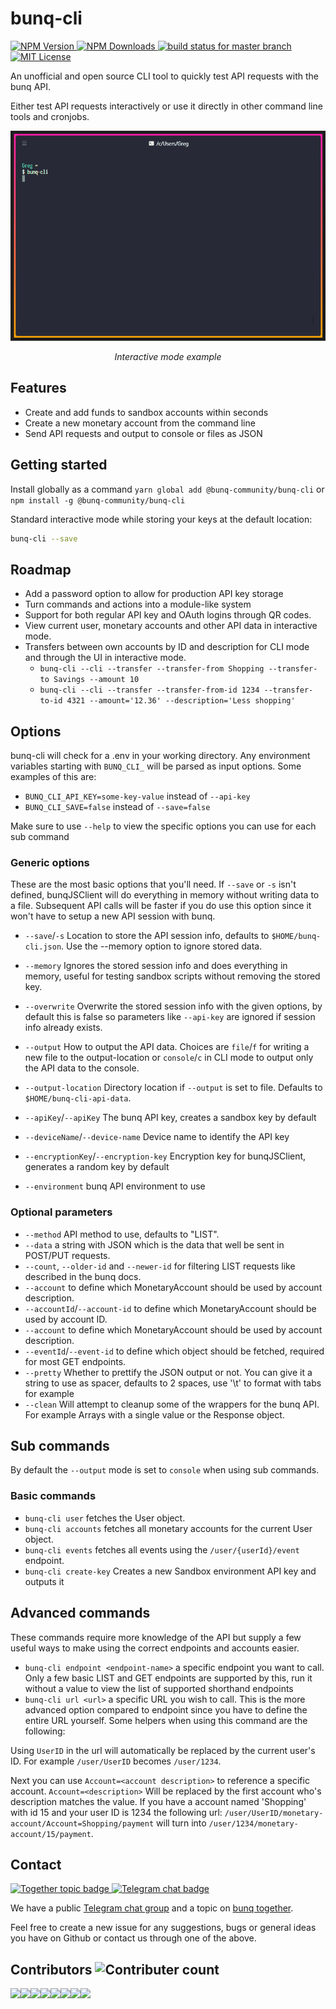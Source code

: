 # bunq-cli

[![NPM  Version](https://img.shields.io/npm/v/@bunq-community/bunq-cli.svg) ](https://github.com/@bunq-community/bunq-cli)
[![NPM Downloads](https://img.shields.io/npm/dt/@bunq-community/bunq-cli.svg) ](https://www.npmjs.com/package/@bunq-community/bunq-cli)
[![build status for master branch](https://api.travis-ci.org/bunqCommunity/bunq-cli.svg?branch=master) ](https://travis-ci.org/bunqCommunity/bunq-cli)
[![MIT License](https://img.shields.io/npm/l/@bunq-community/bunq-cli.svg)](https://github.com/bunqCommunity/bunq-cli/blob/master/LICENSE)

<!--[![codecov](https://codecov.io/gh/bunqCommunity/bunq-cli/branch/master/graph/badge.svg) ](https://codecov.io/gh/bunqCommunity/bunq-cli)-->

An unofficial and open source CLI tool to quickly test API requests with the bunq API.

Either test API requests interactively or use it directly in other command line tools and cronjobs.

<p align="center">
    <img src="./assets/bunq-cli-3.gif" alt="Example usage gif" />
</p>
<p align="center"><i>Interactive mode example</i></p>

## Features

-   Create and add funds to sandbox accounts within seconds
-   Create a new monetary account from the command line
-   Send API requests and output to console or files as JSON

## Getting started

Install globally as a command `yarn global add @bunq-community/bunq-cli` or `npm install -g @bunq-community/bunq-cli`

Standard interactive mode while storing your keys at the default location:

```bash
bunq-cli --save
```

## Roadmap
 - Add a password option to allow for production API key storage
 - Turn commands and actions into a module-like system
 - Support for both regular API key and OAuth logins through QR codes.
 - View current user, monetary accounts and other API data in interactive mode.
 - Transfers between own accounts by ID and description for CLI mode and through the UI in interactive mode.
    - `bunq-cli --cli --transfer --transfer-from Shopping --transfer-to Savings --amount 10`
    - `bunq-cli --cli --transfer --transfer-from-id 1234 --transfer-to-id 4321 --amount='12.36' --description='Less shopping'`

## Options

bunq-cli will check for a .env in your working directory. Any environment variables starting with `BUNQ_CLI_` will be parsed as input options. Some examples of this are:

-   `BUNQ_CLI_API_KEY=some-key-value` instead of `--api-key`
-   `BUNQ_CLI_SAVE=false` instead of `--save=false`

Make sure to use `--help` to view the specific options you can use for each sub command

### Generic options

These are the most basic options that you'll need. If `--save` or `-s` isn't defined, bunqJSClient will do everything in memory without writing data to a file. Subsequent API calls will be faster if you do use this option since it won't have to setup a new API session with bunq.

-   `--save`/`-s` Location to store the API session info, defaults to `$HOME/bunq-cli.json`. Use the --memory option to ignore stored data.
-   `--memory` Ignores the stored session info and does everything in memory, useful for testing sandbox scripts without removing the stored key.
-   `--overwrite` Overwrite the stored session info with the given options, by default this is false so parameters like `--api-key` are ignored if session info already exists.
-   `--output` How to output the API data. Choices are `file`/`f` for writing a new file to the output-location or `console`/`c` in CLI mode to output only the API data to the console.
-   `--output-location` Directory location if `--output` is set to file. Defaults to `$HOME/bunq-cli-api-data`.

-   `--apiKey`/`--apiKey` The bunq API key, creates a sandbox key by default
-   `--deviceName`/`--device-name` Device name to identify the API key
-   `--encryptionKey`/`--encryption-key` Encryption key for bunqJSClient, generates a random key by default
-   `--environment` bunq API environment to use

### Optional parameters

-   `--method` API method to use, defaults to "LIST".
-   `--data` a string with JSON which is the data that well be sent in POST/PUT requests.
-   `--count`, `--older-id` and `--newer-id` for filtering LIST requests like described in the bunq docs.
-   `--account` to define which MonetaryAccount should be used by account description.
-   `--accountId`/`--account-id` to define which MonetaryAccount should be used by account ID.
-   `--account` to define which MonetaryAccount should be used by account description.
-   `--eventId`/`--event-id` to define which object should be fetched, required for most GET endpoints.
-   `--pretty` Whether to prettify the JSON output or not. You can give it a string to use as spacer, defaults to 2 spaces, use '\t' to format with tabs for example
-   `--clean` Will attempt to cleanup some of the wrappers for the bunq API. For example Arrays with a single value or the Response object.

## Sub commands

By default the `--output` mode is set to `console` when using sub commands.

### Basic commands

-   `bunq-cli user` fetches the User object.
-   `bunq-cli accounts` fetches all monetary accounts for the current User object.
-   `bunq-cli events` fetches all events using the `/user/{userId}/event` endpoint.
-   `bunq-cli create-key` Creates a new Sandbox environment API key and outputs it

## Advanced commands

These commands require more knowledge of the API but supply a few useful ways to make using the correct endpoints and accounts easier.

-   `bunq-cli endpoint <endpoint-name>` a specific endpoint you want to call. Only a few basic LIST and GET endpoints are supported by this, run it without a value to view the list of supported shorthand endpoints
-   `bunq-cli url <url>` a specific URL you wish to call. This is the more advanced option compared to endpoint since you have to define the entire URL yourself.
    Some helpers when using this command are the following:

Using `UserID` in the url will automatically be replaced by the current user's ID. For example `/user/UserID` becomes `/user/1234`.

Next you can use `Account=<account description>` to reference a specific account. `Account=<description>` Will be replaced by the first account who's description matches the value. If you have a account named 'Shopping' with id 15 and your user ID is 1234 the following url: `/user/UserID/monetary-account/Account=Shopping/payment` will turn into `/user/1234/monetary-account/15/payment`.

## Contact

[![Together topic badge](https://img.shields.io/badge/Together-Discuss-blue.svg) ](https://together.bunq.com/d/6180-bunq-cli-a-new-unofficial-command-line-tool-for-the-bunq-api/11) [![Telegram chat badge](https://img.shields.io/badge/Telegram-Discuss-blue.svg) ](https://t.me/bunqcommunity)

We have a public [Telegram chat group](https://t.me/bunqcommunity) and a topic on [bunq together](https://together.bunq.com/d/5763-bunqdesktop-the-unofficial-free-and-open-source-desktop-application-for-bunq/).

Feel free to create a new issue for any suggestions, bugs or general ideas you have on Github or contact us through one of the above.

## Contributors ![Contributer count](https://img.shields.io/github/contributors/bunqcommunity/bunq-cli.svg)

[![](https://sourcerer.io/fame/crecket/bunqCommunity/bunq-cli/images/0)](https://sourcerer.io/fame/crecket/bunqCommunity/bunq-cli/links/0)[![](https://sourcerer.io/fame/crecket/bunqCommunity/bunq-cli/images/1)](https://sourcerer.io/fame/crecket/bunqCommunity/bunq-cli/links/1)[![](https://sourcerer.io/fame/crecket/bunqCommunity/bunq-cli/images/2)](https://sourcerer.io/fame/crecket/bunqCommunity/bunq-cli/links/2)[![](https://sourcerer.io/fame/crecket/bunqCommunity/bunq-cli/images/3)](https://sourcerer.io/fame/crecket/bunqCommunity/bunq-cli/links/3)[![](https://sourcerer.io/fame/crecket/bunqCommunity/bunq-cli/images/4)](https://sourcerer.io/fame/crecket/bunqCommunity/bunq-cli/links/4)[![](https://sourcerer.io/fame/crecket/bunqCommunity/bunq-cli/images/5)](https://sourcerer.io/fame/crecket/bunqCommunity/bunq-cli/links/5)[![](https://sourcerer.io/fame/crecket/bunqCommunity/bunq-cli/images/6)](https://sourcerer.io/fame/crecket/bunqCommunity/bunq-cli/links/6)[![](https://sourcerer.io/fame/crecket/bunqCommunity/bunq-cli/images/7)](https://sourcerer.io/fame/crecket/bunqCommunity/bunq-cli/links/7)

